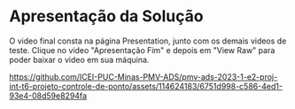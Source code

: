 # Apresentação da Solução

O video final consta na página Presentation, junto com os demais videos de teste. Clique no video "Apresentação Fim" e depois em "View Raw" para poder baixar o video em sua máquina.


https://github.com/ICEI-PUC-Minas-PMV-ADS/pmv-ads-2023-1-e2-proj-int-t6-projeto-controle-de-ponto/assets/114624183/6751d998-c586-4ed1-93e4-08d59e8294fa

